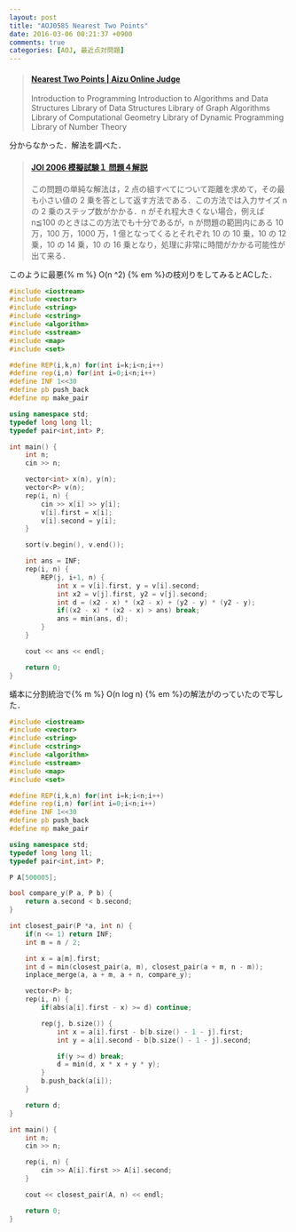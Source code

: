 ```yaml
---
layout: post
title: "AOJ0585 Nearest Two Points"
date: 2016-03-06 00:21:37 +0900
comments: true
categories: [AOJ, 最近点対問題]
---
```


<blockquote class="embedly-card" data-card-key="39deea93f79745829254c0652225a544" data-card-controls="0" data-card-branding="0"><h4><a href="http://judge.u-aizu.ac.jp/onlinejudge/description.jsp?id=0585">Nearest Two Points | Aizu Online Judge</a></h4><p>Introduction to Programming Introduction to Algorithms and Data Structures Library of Data Structures Library of Graph Algorithms Library of Computational Geometry Library of Dynamic Programming Library of Number Theory</p></blockquote>
<script async src="//cdn.embedly.com/widgets/platform.js" charset="UTF-8"></script>

<!-- more -->

分からなかった．解法を調べた．

<blockquote class="embedly-card" data-card-key="39deea93f79745829254c0652225a544" data-card-controls="0" data-card-branding="0"><h4><a href="http://www.ioi-jp.org/joi/2005/2006-m1-prob_and_sol/2006-m1-t4-review.html">JOI 2006 模擬試験１ 問題４解説</a></h4><p>この問題の単純な解法は，2 点の組すべてについて距離を求めて，その最も小さい値の 2 乗を答として返す方法である．この方法では入力サイズ n の 2 乗のステップ数がかかる．n がそれ程大きくない場合，例えば n≦100 のときはこの方法でも十分であるが，n が問題の範囲内にある 10 万，100 万，1000 万，1 億となってくるとそれぞれ 10 の 10 乗，10 の 12 乗，10 の 14 乗，10 の 16 乗となり，処理に非常に時間がかかる可能性が出て来る．</p></blockquote>
<script async src="//cdn.embedly.com/widgets/platform.js" charset="UTF-8"></script>

このように最悪{% m %} O(n ^2) {% em %}の枝刈りをしてみるとACした．

```cpp
#include <iostream>
#include <vector>
#include <string>
#include <cstring>
#include <algorithm>
#include <sstream>
#include <map>
#include <set>

#define REP(i,k,n) for(int i=k;i<n;i++)
#define rep(i,n) for(int i=0;i<n;i++)
#define INF 1<<30
#define pb push_back
#define mp make_pair

using namespace std;
typedef long long ll;
typedef pair<int,int> P;

int main() {
	int n;
	cin >> n;

	vector<int> x(n), y(n);
	vector<P> v(n);
	rep(i, n) {
		cin >> x[i] >> y[i];
		v[i].first = x[i];
		v[i].second = y[i];
	}

	sort(v.begin(), v.end());

	int ans = INF;
	rep(i, n) {
		REP(j, i+1, n) {
			int x = v[i].first, y = v[i].second;
			int x2 = v[j].first, y2 = v[j].second;
			int d = (x2 - x) * (x2 - x) + (y2 - y) * (y2 - y);
			if((x2 - x) * (x2 - x) > ans) break;
			ans = min(ans, d);
		}
	}

	cout << ans << endl;

	return 0;
}
```

蟻本に分割統治で{% m %} O(n log n) {% em %}の解法がのっていたので写した．

```cpp
#include <iostream>
#include <vector>
#include <string>
#include <cstring>
#include <algorithm>
#include <sstream>
#include <map>
#include <set>

#define REP(i,k,n) for(int i=k;i<n;i++)
#define rep(i,n) for(int i=0;i<n;i++)
#define INF 1<<30
#define pb push_back
#define mp make_pair

using namespace std;
typedef long long ll;
typedef pair<int,int> P;

P A[500005];

bool compare_y(P a, P b) {
	return a.second < b.second;
}

int closest_pair(P *a, int n) {
	if(n <= 1) return INF;
	int m = n / 2;

	int x = a[m].first;
	int d = min(closest_pair(a, m), closest_pair(a + m, n - m));
	inplace_merge(a, a + m, a + n, compare_y);

	vector<P> b;
	rep(i, n) {
		if(abs(a[i].first - x) >= d) continue;

		rep(j, b.size()) {
			int x = a[i].first - b[b.size() - 1 - j].first;
			int y = a[i].second - b[b.size() - 1 - j].second;

			if(y >= d) break;
			d = min(d, x * x + y * y);
		}
		b.push_back(a[i]);
	}

	return d;
}

int main() {
	int n;
	cin >> n;

	rep(i, n) {
		cin >> A[i].first >> A[i].second;
	}

	cout << closest_pair(A, n) << endl;

	return 0;
}
```
